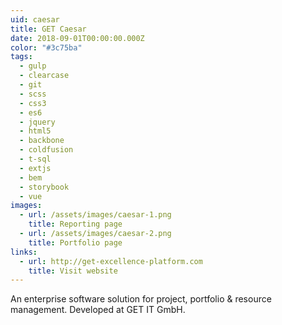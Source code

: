 ```yaml
---
uid: caesar
title: GET Caesar
date: 2018-09-01T00:00:00.000Z
color: "#3c75ba"
tags:
  - gulp
  - clearcase
  - git
  - scss
  - css3
  - es6
  - jquery
  - html5
  - backbone
  - coldfusion
  - t-sql
  - extjs
  - bem
  - storybook
  - vue
images:
  - url: /assets/images/caesar-1.png
    title: Reporting page
  - url: /assets/images/caesar-2.png
    title: Portfolio page
links:
  - url: http://get-excellence-platform.com
    title: Visit website
---
```

An enterprise software solution for project, portfolio & resource management. Developed at GET IT GmbH.
